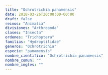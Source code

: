 ```yaml
---
title: "Ochrotrichia panamensis"
date: 2018-03-26T20:00:00-00:00
draft: false
reinos: "Animalia"
divisiones: "Arthropoda"
clases: "Insecta"
ordenes: "﻿Trichoptera"
familias: "Hydroptilidae"
generos: "Ochrotrichia"
especie: "panamensis"
nombre_cientifico: "Ochrotrichia panamensis"
nombre_comun: ""
nombre_ingles: ""
---
```

